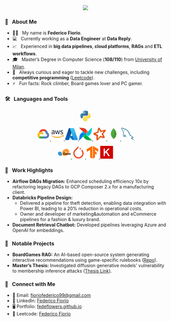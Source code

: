 <p align="center">
  <!-- Typing SVG by DenverCoder1 - https://github.com/DenverCoder1/readme-typing-svg -->
  <a href="https://github.com/DenverCoder1/readme-typing-svg">
    <img src="https://readme-typing-svg.demolab.com/?lines=Welcome%20to%20my%20GitHub%20Profile!&font=Fira%20Code&center=true&width=440&height=45&color=0476D0&vCenter=true&pause=900&size=25"/> 
  </a>
</p>

### 🦚 &nbsp; About Me
- 🙋‍♂️ &nbsp; My name is **Federico Fiorio**.  
- 💻 &nbsp; Currently working as a **Data Engineer** at **Data Reply**.  
- 📈 &nbsp; Experienced in **big data pipelines**, **cloud platforms**, **RAGs** and **ETL workflows**.  
- 🎓 &nbsp; Master’s Degree in Computer Science (**108/110**) from [University of Milan](https://www.unimi.it/).  
- 🧠 &nbsp; Always curious and eager to tackle new challenges, including **competitive programming** ([Leetcode](https://leetcode.com/u/FedericoFiorio/)).  
- ⚡ &nbsp; Fun facts: Rock climber, Board games lover and PC gamer.  

### 🛠️ &nbsp; Languages and Tools
<p align="center">
  <a href="https://www.python.org" target="_blank"> <img src="https://raw.githubusercontent.com/devicons/devicon/master/icons/python/python-original.svg" alt="Python" width="40" height="40"> </a>
</p>

<p align="center">
  <a href="https://cloud.google.com/" target="_blank"> <img src="https://raw.githubusercontent.com/devicons/devicon/master/icons/googlecloud/googlecloud-original.svg" alt="Google Cloud" width="40" height="40"/> </a> 
  <a href="https://aws.amazon.com/" target="_blank"> <img src="https://raw.githubusercontent.com/devicons/devicon/master/icons/amazonwebservices/amazonwebservices-original-wordmark.svg" alt="AWS" width="40" height="40"/> </a>
  <a href="https://azure.microsoft.com/" target="_blank"> <img src="https://raw.githubusercontent.com/devicons/devicon/master/icons/azure/azure-original.svg" alt="Azure" width="40" height="40"/> </a>
  <a href="https://airflow.apache.org/" target="_blank"> <img src="https://raw.githubusercontent.com/devicons/devicon/master/icons/apacheairflow/apacheairflow-original.svg" alt="Apache Airflow" width="40" height="40"/> </a>
  <a href="https://spark.apache.org/" target="_blank"> <img src="https://raw.githubusercontent.com/devicons/devicon/master/icons/apachespark/apachespark-original.svg" alt="Apache Spark" width="40" height="40"/> </a>
  <a href="https://www.mongodb.com/it-it" target="_blank"> 
  <img src="https://raw.githubusercontent.com/devicons/devicon/master/icons/mongodb/mongodb-original.svg" alt="Mongodb" width="40" height="40"/> </a>
  <a href="https://www.mysql.com/it/" target="_blank"> 
  <img src="https://raw.githubusercontent.com/devicons/devicon/master/icons/mysql/mysql-original.svg" alt="SQL" width="40" height="40"/> </a>
</p>



<p align="center">
  <a href="https://scikit-learn.org/" target="_blank"> <img src="https://raw.githubusercontent.com/devicons/devicon/master/icons/scikitlearn/scikitlearn-original.svg" alt="Scikit-learn" width="40" height="40"/> </a> 
  <a href="https://pytorch.org/" target="_blank"> <img src="https://raw.githubusercontent.com/devicons/devicon/master/icons/pytorch/pytorch-original.svg" alt="PyTorch" width="40" height="40"/> </a> 
  <a href="https://www.tensorflow.org" target="_blank"> <img src="https://raw.githubusercontent.com/devicons/devicon/master/icons/tensorflow/tensorflow-original.svg" alt="TensorFlow" width="40" height="40"/> </a>
  <a href="https://keras.io/" target="_blank"> <img src="https://raw.githubusercontent.com/devicons/devicon/master/icons/keras/keras-original.svg" alt="Keras" width="40" height="40"/> </a>
</p>

### 💼 &nbsp; Work Highlights
- **Airflow DAGs Migration:** Enhanced scheduling efficiency 10x by refactoring legacy DAGs to GCP Composer 2.x for a manufacturing client.  
- **Databricks Pipeline Design:**  
  - Delivered a pipeline for theft detection, enabling data integration with Power BI, leading to a 20% reduction in operational costs.  
  - Owner and developer of marketing&automation and eCommerce pipelines for a fashion & luxury brand.  
- **Document Retrieval Chatbot:** Developed pipelines leveraging Azure and OpenAI for embeddings.

### 🌟 &nbsp; Notable Projects
- **BoardGames RAG:** An AI-based open-source system generating interactive recommendations using game-specific rulebooks ([Repo](https://github.com/fedeflowers/RAG_BGG)).  
- **Master’s Thesis:** Investigated diffusion generative models' vulnerability to membership inference attacks ([Thesis Link](https://github.com/fedeflowers/Thesis)).  

### 🤝 &nbsp; Connect with Me
- 📧 Email: [fioriofederico99@gmail.com](mailto:fioriofederico99@gmail.com)  
- 💼 LinkedIn: [Federico Fiorio](https://www.linkedin.com/in/federico-fiorio-952403227/)  
- 🖥️ Portfolio: [fedeflowers.github.io](https://fedeflowers.github.io/)  
- 🧩 Leetcode: [Federico Fiorio](https://leetcode.com/u/FedericoFiorio/)  
